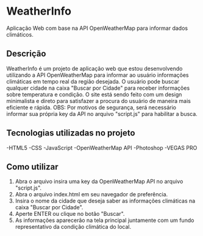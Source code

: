 # WeatherInfo
Aplicação Web com base na API OpenWeatherMap para informar dados climáticos.

## Descrição
WeatherInfo é um projeto de aplicação web que estou desenvolvendo utilizando a API OpenWeatherMap para informar ao usuário informações climáticas em tempo real da região desejada. O usuário pode buscar qualquer cidade na caixa "Buscar por Cidade" para receber informações sobre temperatura e condição. O site está sendo feito com um design minimalista e direto para satisfazer a procura do usuário de maneira mais eficiente e rápida. 
OBS: Por motivos de segurança, será necessário informar sua própria key da API no arquivo "script.js" para habilitar a busca.

## Tecnologias utilizadas no projeto
-HTML5
-CSS
-JavaScript
-OpenWeatherMap API
-Photoshop
-VEGAS PRO

## Como utilizar
1. Abra o arquivo insira uma key da OpenWeatherMap API no arquivo "script.js".
2. Abra o arquivo index.html em seu navegador de preferência.
3. Insira o nome da cidade que deseja saber as informações climáticas na caixa "Buscar por Cidade".
4. Aperte ENTER ou clique no botão "Buscar".
5. As informações aparecerão na tela principal juntamente com um fundo representativo da condição climática do local.
